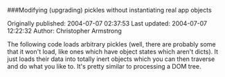 ###Modifying (upgrading) pickles without instantiating real app objects

Originally published: 2004-07-07 02:37:53
Last updated: 2004-07-07 12:22:32
Author: Christopher Armstrong

The following code loads arbitrary pickles (well, there are probably some that it won't load, like ones which have object states which aren't dicts). It just loads their data into totally inert objects which you can then traverse and do what you like to. It's pretty similar to processing a DOM tree.